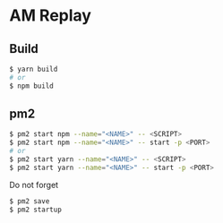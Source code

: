 # AM Replay

## Build

```bash
$ yarn build
# or
$ npm build
```

## pm2

```bash
$ pm2 start npm --name="<NAME>" -- <SCRIPT>
$ pm2 start npm --name="<NAME>" -- start -p <PORT>
# or 
$ pm2 start yarn --name="<NAME>" -- <SCRIPT>
$ pm2 start yarn --name="<NAME>" -- start -p <PORT>
```

Do not forget

```bash
$ pm2 save
$ pm2 startup
```

